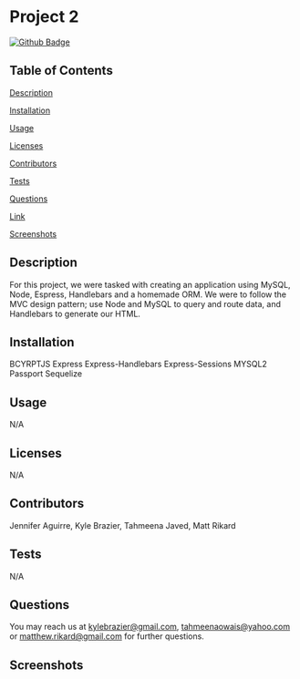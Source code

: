 # Project 2


[![Github Badge](https://img.shields.io/badge/GitHub-Profile-blueviolet?style=plastic&logo=appveyor)](https://github.com/tjaved12)


## Table of Contents


[Description](#Description)

[Installation](#Installation)

[Usage](#Usage)

[Licenses](#Licenses)

[Contributors](#Contributors)

[Tests](#Tests)

[Questions](#Questions)

[Link](#Link)

[Screenshots](#Screenshots)

## Description

For this project, we were tasked with creating an application using MySQL, Node, Espress, Handlebars and a homemade ORM. We were to follow the MVC design pattern; use Node and MySQL to query and route data, and Handlebars to generate our HTML.


## Installation

BCYRPTJS
Express
Express-Handlebars
Express-Sessions
MYSQL2
Passport
Sequelize


## Usage

N/A


## Licenses

N/A


## Contributors

Jennifer Aguirre, Kyle Brazier, Tahmeena Javed, Matt Rikard


## Tests

N/A

## Questions

You may reach us at kylebrazier@gmail.com, tahmeenaowais@yahoo.com or matthew.rikard@gmail.com for further questions.

## Screenshots
<!-- ![screenshot1](./public/assets/images/2020-09-24.png) -->

